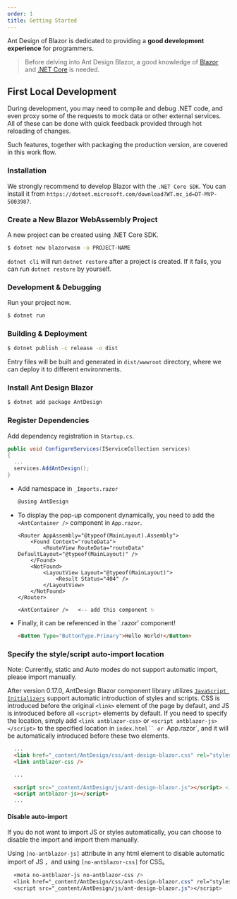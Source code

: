 ```yaml
---
order: 1
title: Getting Started
---
```


Ant Design of Blazor is dedicated to providing a **good development experience** for programmers.

> Before delving into Ant Design Blazor, a good knowledge of [Blazor](https://docs.microsoft.com/en-us/aspnet/core/blazor/?WT.mc_id=DT-MVP-5003987) and [.NET Core](https://docs.microsoft.com/en-us/dotnet?WT.mc_id=DT-MVP-5003987) is needed.

## First Local Development

During development, you may need to compile and debug .NET code, and even proxy some of the requests to mock data or other external services. All of these can be done with quick feedback provided through hot reloading of changes.

Such features, together with packaging the production version, are covered in this work flow.

### Installation

We strongly recommend to develop Blazor with the `.NET Core SDK`. You can install it from `https://dotnet.microsoft.com/download?WT.mc_id=DT-MVP-5003987`.

### Create a New Blazor WebAssembly Project

A new project can be created using .NET Core SDK.

```bash
$ dotnet new blazorwasm -o PROJECT-NAME
```

`dotnet cli` will run `dotnet restore` after a project is created. If it fails, you can run `dotnet restore` by yourself.

### Development & Debugging

Run your project now.

```bash
$ dotnet run
```

### Building & Deployment

```bash
$ dotnet publish -c release -o dist
```

Entry files will be built and generated in `dist/wwwroot` directory, where we can deploy it to different environments.

### Install Ant Design Blazor

```bash
$ dotnet add package AntDesign
```

### Register Dependencies

Add dependency registration in `Startup.cs`.

```cs
public void ConfigureServices(IServiceCollection services)
{
  ...
  services.AddAntDesign();
}
```

- Add namespace in `_Imports.razor`

  ```csharp
  @using AntDesign
  ```

- To display the pop-up component dynamically, you need to add the `<AntContainer />` component in `App.razor`. 

  ```
  <Router AppAssembly="@typeof(MainLayout).Assembly">
      <Found Context="routeData">
          <RouteView RouteData="routeData" DefaultLayout="@typeof(MainLayout)" />
      </Found>
      <NotFound>
          <LayoutView Layout="@typeof(MainLayout)">
              <Result Status="404" />
          </LayoutView>
      </NotFound>
  </Router>

  <AntContainer />   <-- add this component ✨
  ```

- Finally, it can be referenced in the `.razor' component!

  ```html
  <Button Type="ButtonType.Primary">Hello World!</Button>
  ```

### Specify the style/script auto-import location

Note: Currently, static and Auto modes do not support automatic import, please import manually.

After version 0.17.0, AntDesign Blazor component library utilizes [`JavaScript Initializers`](https://learn.microsoft.com/en-us/aspnet/core/blazor/fundamentals/startup?view=aspnetcore-8.0#javascript-initializers) support automatic introduction of styles and scripts. CSS is introduced before the original `<link>` element of the page by default, and JS is introduced before all `<script>` elements by default. If you need to specify the location, simply add `<link antblazor-css>` or `<script antblazor-js></script>` to the specified location in `index.html`` or `App.razor`, and it will be automatically introduced before these two elements.

```html
  ...
  <link href="_content/AntDesign/css/ant-design-blazor.css" rel="stylesheet"> <!-- introduced here automatically -->
  <link antblazor-css />

  ...

  <script src="_content/AntDesign/js/ant-design-blazor.js"></script> <!-- introduced here automatically -->
  <script antblazor-js></script>
  ...
```

#### Disable auto-import 

If you do not want to import JS or styles automatically, you can choose to disable the import and import them manually.

Using `[no-antblazor-js]` attribute in any html element to disable automatic import of JS ，and using `[no-antblazor-css]` for CSS。

```css
  <meta no-antblazor-js no-antblazor-css />
  <link href="_content/AntDesign/css/ant-design-blazor.css" rel="stylesheet">
  <script src="_content/AntDesign/js/ant-design-blazor.js"></script>
```